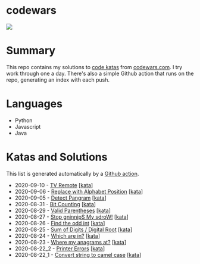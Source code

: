 # codewars 
[![](https://www.codewars.com/users/jsjohnstone/badges/large)](https://www.codewars.com/users/jsjohnstone)

# Summary
This repo contains my solutions to [code katas](https://en.wikipedia.org/wiki/Kata_(programming)) from [codewars.com](https://www.codewars.com/). I try work through one a day. There's also a simple Github action that runs on the repo, generating an index with each push.

# Languages
- Python
- Javascript
- Java

# Katas and Solutions
This list is generated automatically by a [Github action](https://github.com/jsjohnstone/codewars/blob/master/.github/workflows/kata-index.yml).
- 2020-09-10 - [TV Remote](https://github.com/jsjohnstone/codewars/blob/master/solutions/2020-09-10.js) \[[kata](https://www.codewars.com/kata/5a5032f4fd56cb958e00007a)\]
- 2020-09-06 - [Replace with Alphabet Position](https://github.com/jsjohnstone/codewars/blob/master/solutions/2020-09-06.py) \[[kata](https://www.codewars.com/kata/546f922b54af40e1e90001da/)\]
- 2020-09-05 - [Detect Pangram](https://github.com/jsjohnstone/codewars/blob/master/solutions/2020-09-05.py) \[[kata](https://www.codewars.com/kata/545cedaa9943f7fe7b000048)\]
- 2020-08-31 - [Bit Counting](https://github.com/jsjohnstone/codewars/blob/master/solutions/2020-08-31.py) \[[kata](https://www.codewars.com/kata/526571aae218b8ee490006f4/)\]
- 2020-08-29 - [Valid Parentheses](https://github.com/jsjohnstone/codewars/blob/master/solutions/2020-08-29.py) \[[kata](https://www.codewars.com/kata/52774a314c2333f0a7000688/)\]
- 2020-08-27 - [Stop gninnipS My sdroW!](https://github.com/jsjohnstone/codewars/blob/master/solutions/2020-08-27.py) \[[kata](https://www.codewars.com/kata/5264d2b162488dc400000001/)\]
- 2020-08-26 - [Find the odd int](https://github.com/jsjohnstone/codewars/blob/master/solutions/2020-08-26.py) \[[kata](https://www.codewars.com/kata/54da5a58ea159efa38000836/)\]
- 2020-08-25 - [Sum of Digits / Digital Root](https://github.com/jsjohnstone/codewars/blob/master/solutions/2020-08-25.py) \[[kata](https://www.codewars.com/kata/541c8630095125aba6000c00/)\]
- 2020-08-24 - [Which are in?](https://github.com/jsjohnstone/codewars/blob/master/solutions/2020-08-24.py) \[[kata](https://www.codewars.com/kata/550554fd08b86f84fe000a58/)\]
- 2020-08-23 - [Where my anagrams at?](https://github.com/jsjohnstone/codewars/blob/master/solutions/2020-08-23.py) \[[kata](https://www.codewars.com/kata/523a86aa4230ebb5420001e1/)\]
- 2020-08-22_2 - [Printer Errors](https://github.com/jsjohnstone/codewars/blob/master/solutions/2020-08-22_2.py) \[[kata](https://www.codewars.com/kata/56541980fa08ab47a0000040/train/python)\]
- 2020-08-22_1 - [Convert string to camel case](https://github.com/jsjohnstone/codewars/blob/master/solutions/2020-08-22_1.py) \[[kata](https://www.codewars.com/kata/517abf86da9663f1d2000003/train/python)\]
